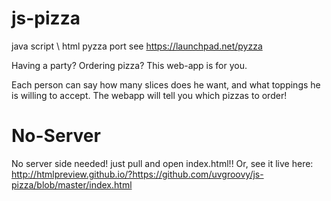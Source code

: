js-pizza
========

java script \ html pyzza port
see https://launchpad.net/pyzza 


Having a party?
Ordering pizza?
This web-app is for you.

Each person can say how many slices does he want, and what toppings he is willing to accept.
The webapp will tell you which pizzas to order!

No-Server
========
No server side needed!
just pull and open index.html!!
Or, see it live here: http://htmlpreview.github.io/?https://github.com/uvgroovy/js-pizza/blob/master/index.html
